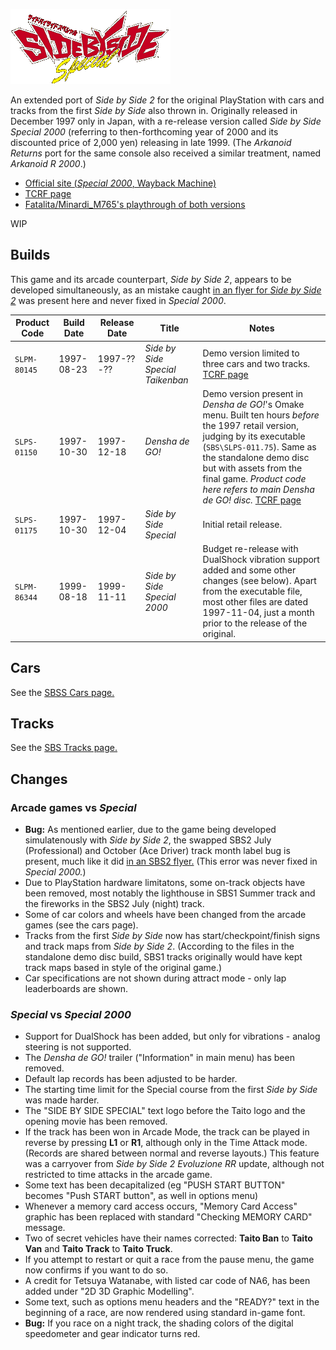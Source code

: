![Side by Side Special logo](../images/logos/sidebss.png)

An extended port of *Side by Side 2* for the original PlayStation with cars and tracks from the first *Side by Side* also thrown in. Originally released in December 1997 only in Japan, with a re-release version called *Side by Side Special 2000* (referring to then-forthcoming year of 2000 and its discounted price of 2,000 yen) releasing in late 1999. (The *Arkanoid Returns* port for the same console also received a similar treatment, named *Arkanoid R 2000*.)

- [Official site (*Special 2000*, Wayback Machine)](https://web.archive.org/web/20000127092507/http://www.taito.co.jp/d3/lineup_c/sbs2000.html)
- [TCRF page](https://tcrf.net/Side_by_Side_Special)
- [Fatalita/Minardi_M765's playthrough of both versions](https://www.youtube.com/playlist?list=PLVgzIufESq6S0ytaDzrzhwwrsxVGyWxVp)
  
WIP

## Builds

This game and its arcade counterpart, *Side by Side 2*, appears to be developed simultaneously, as an mistake caught [in an flyer for *Side by Side 2*](../../images/etc/sbs2_flyer.jpg) was present here and never fixed in *Special 2000*.

Product Code | Build Date | Release Date | Title | Notes
------ | ------ | ------ | ------ | ------
`SLPM-80145` | 1997-08-23 | 1997-??-?? | *Side by Side Special Taikenban* | Demo version limited to three cars and two tracks. [TCRF page](https://tcrf.net/Proto:Side_by_Side_Special#Taikenban_Disc)
`SLPS-01150` | 1997-10-30 | 1997-12-18 | *Densha de GO!* | Demo version present in *Densha de GO!*'s Omake menu. Built ten hours *before* the 1997 retail version, judging by its executable (`SBS\SLPS-011.75`). Same as the standalone demo disc but with assets from the final game. _Product code here refers to main *Densha de GO!* disc._ [TCRF page](https://tcrf.net/Proto:Side_by_Side_Special#Densha_de_GO.21_Demo)
`SLPS-01175` | 1997-10-30 | 1997-12-04 | *Side by Side Special* | Initial retail release.
`SLPM-86344` | 1999-08-18 | 1999-11-11 | *Side by Side Special 2000* | Budget re-release with DualShock vibration support added and some other changes (see below). Apart from the executable file, most other files are dated 1997-11-04, just a month prior to the release of the original.

## Cars

See the [SBSS Cars page.](../sidebs/sbss_car.md)

## Tracks

See the [SBS Tracks page.](../sidebs/tracks.md)

## Changes

### Arcade games vs *Special*

- **Bug:** As mentioned earlier, due to the game being developed simulatenously with *Side by Side 2*, the swapped SBS2 July (Professional) and October (Ace Driver) track month label bug is present, much like it did [in an SBS2 flyer.](../../images/etc/sbs2_flyer.jpg) (This error was never fixed in *Special 2000.*)
- Due to PlayStation hardware limitatons, some on-track objects have been removed, most notably the lighthouse in SBS1 Summer track and the fireworks in the SBS2 July (night) track.
- Some of car colors and wheels have been changed from the arcade games (see the cars page).
- Tracks from the first *Side by Side* now has start/checkpoint/finish signs and track maps from *Side by Side 2*. (According to the files in the standalone demo disc build, SBS1 tracks originally would have kept track maps based in style of the original game.)
- Car specifications are not shown during attract mode - only lap leaderboards are shown.

### *Special* vs *Special 2000*

- Support for DualShock has been added, but only for vibrations - analog steering is not supported.
- The *Densha de GO!* trailer ("Information" in main menu) has been removed.
- Default lap records has been adjusted to be harder.
- The starting time limit for the Special course from the first *Side by Side* was made harder.
- The "SIDE BY SIDE SPECIAL" text logo before the Taito logo and the opening movie has been removed.
- If the track has been won in Arcade Mode, the track can be played in reverse by pressing **L1** or **R1**, although only in the Time Attack mode. (Records are shared between normal and reverse layouts.) This feature was a carryover from *Side by Side 2 Evoluzione RR* update, although not restricted to time attacks in the arcade game.
- Some text has been decapitalized (eg "PUSH START BUTTON" becomes "Push START button", as well in options menu)
- Whenever a memory card access occurs, "Memory Card Access" graphic has been replaced with standard "Checking MEMORY CARD" message.
- Two of secret vehicles have their names corrected: **Taito Ban** to **Taito Van** and **Taito Track** to **Taito Truck**.
- If you attempt to restart or quit a race from the pause menu, the game now confirms if you want to do so.
- A credit for Tetsuya Watanabe, with listed car code of NA6, has been added under "2D 3D Graphic Modelling".
- Some text, such as options menu headers and the "READY?" text in the beginning of a race, are now rendered using standard in-game font.
- **Bug:** If you race on a night track, the shading colors of the digital speedometer and gear indicator turns red.
